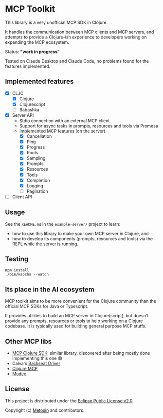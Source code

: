 # MCP Toolkit

This library is a very unofficial MCP SDK in Clojure.

It handles the communication between MCP clients and MCP servers, and attempts to provide
a Clojure-ish experience to developers working on expending the MCP ecosystem.

Status: **"work in progress"**

Tested on Claude Desktop and Claude Code, no problems found for the features implemented.

## Implemented features

- [x] CLJC
  - [x] Clojure
  - [x] Clojurescript
  - [ ] Babashka
- [x] Server API
  - Stdio connection with an external MCP client
  - Support for async tasks in prompts, resources and tools via Promesa
  - Implemented MCP features (on the server)
    - [x] Cancellation
    - [x] Ping
    - [x] Progress
    - [x] Roots
    - [x] Sampling
    - [x] Prompts
    - [x] Resources
    - [x] Tools
    - [x] Completion
    - [x] Logging
    - [ ] Pagination
- [ ] Client API

## Usage

See the `README.md` in the `example-server/` project to learn:
- how to use this library to make your own MCP server in Clojure, and
- how to develop its components (prompts, resources and tools) via the REPL
while the server is running.

## Testing

```shell
npm install
./bin/kaocha --watch
```

## Its place in the AI ecosystem

MCP toolkit aims to be more convenient for the Clojure community than
the official MCP SDKs for Java or Typescript.

It provides utilities to build an MCP server in Clojure(script), but
doesn't provide any prompts, resources or tools to help working on a Clojure codebase.
It is typically used for building general purpose MCP stuffs.

## Other MCP libs

- [MCP Clojure SDK](https://github.com/unravel-team/mcp-clojure-sdk): similar library, discovered after being mostly done implementing this one 😅
- Calva's [Backseat Driver](https://github.com/BetterThanTomorrow/calva-backseat-driver)
- [Clojure MCP](https://github.com/bhauman/clojure-mcp)
- [Modex](https://github.com/theronic/modex)

## License

This project is distributed under the [Eclipse Public License v2.0](LICENSE.txt).

Copyright (c) [Metosin](https://metosin.fi) and contributors.
